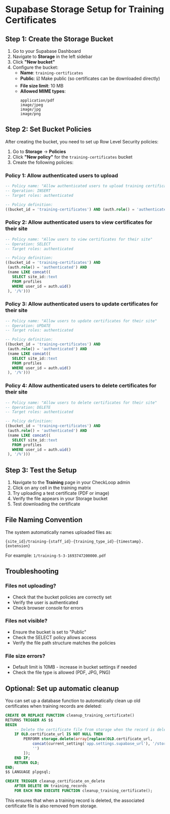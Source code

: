 # Supabase Storage Setup for Training Certificates

## Step 1: Create the Storage Bucket

1. Go to your Supabase Dashboard
2. Navigate to **Storage** in the left sidebar
3. Click **"New bucket"**
4. Configure the bucket:
   - **Name**: `training-certificates`
   - **Public**: ☑️ Make public (so certificates can be downloaded directly)
   - **File size limit**: 10 MB
   - **Allowed MIME types**: 
     ```
     application/pdf
     image/jpeg
     image/jpg
     image/png
     ```

## Step 2: Set Bucket Policies

After creating the bucket, you need to set up Row Level Security policies:

1. Go to **Storage** → **Policies**
2. Click **"New policy"** for the `training-certificates` bucket
3. Create the following policies:

### Policy 1: Allow authenticated users to upload
```sql
-- Policy name: "Allow authenticated users to upload training certificates"
-- Operation: INSERT
-- Target roles: authenticated

-- Policy definition:
((bucket_id = 'training-certificates') AND (auth.role() = 'authenticated'))
```

### Policy 2: Allow authenticated users to view certificates for their site
```sql
-- Policy name: "Allow users to view certificates for their site"  
-- Operation: SELECT
-- Target roles: authenticated

-- Policy definition:
((bucket_id = 'training-certificates') AND 
 (auth.role() = 'authenticated') AND 
 (name LIKE concat((
   SELECT site_id::text 
   FROM profiles 
   WHERE user_id = auth.uid()
 ), '/%')))
```

### Policy 3: Allow authenticated users to update certificates for their site
```sql
-- Policy name: "Allow users to update certificates for their site"
-- Operation: UPDATE
-- Target roles: authenticated

-- Policy definition:  
((bucket_id = 'training-certificates') AND 
 (auth.role() = 'authenticated') AND 
 (name LIKE concat((
   SELECT site_id::text 
   FROM profiles 
   WHERE user_id = auth.uid()
 ), '/%')))
```

### Policy 4: Allow authenticated users to delete certificates for their site
```sql
-- Policy name: "Allow users to delete certificates for their site"
-- Operation: DELETE
-- Target roles: authenticated

-- Policy definition:
((bucket_id = 'training-certificates') AND 
 (auth.role() = 'authenticated') AND 
 (name LIKE concat((
   SELECT site_id::text 
   FROM profiles 
   WHERE user_id = auth.uid()
 ), '/%')))
```

## Step 3: Test the Setup

1. Navigate to the **Training** page in your CheckLoop admin
2. Click on any cell in the training matrix
3. Try uploading a test certificate (PDF or image)
4. Verify the file appears in your Storage bucket
5. Test downloading the certificate

## File Naming Convention

The system automatically names uploaded files as:
```
{site_id}/training-{staff_id}-{training_type_id}-{timestamp}.{extension}
```

For example: `1/training-5-3-1693747200000.pdf`

## Troubleshooting

### Files not uploading?
- Check that the bucket policies are correctly set
- Verify the user is authenticated
- Check browser console for errors

### Files not visible?
- Ensure the bucket is set to "Public"
- Check the SELECT policy allows access
- Verify the file path structure matches the policies

### File size errors?
- Default limit is 10MB - increase in bucket settings if needed
- Check the file type is allowed (PDF, JPG, PNG)

## Optional: Set up automatic cleanup

You can set up a database function to automatically clean up old certificates when training records are deleted:

```sql
CREATE OR REPLACE FUNCTION cleanup_training_certificate()
RETURNS TRIGGER AS $$
BEGIN
    -- Delete the certificate file from storage when the record is deleted
    IF OLD.certificate_url IS NOT NULL THEN
        PERFORM storage.delete(array[replace(OLD.certificate_url, 
            concat(current_setting('app.settings.supabase_url'), '/storage/v1/object/public/training-certificates/'), 
            '')
        ]);
    END IF;
    RETURN OLD;
END;
$$ LANGUAGE plpgsql;

CREATE TRIGGER cleanup_certificate_on_delete
    AFTER DELETE ON training_records
    FOR EACH ROW EXECUTE FUNCTION cleanup_training_certificate();
```

This ensures that when a training record is deleted, the associated certificate file is also removed from storage.
